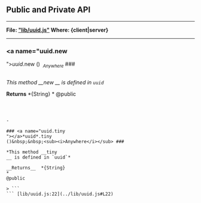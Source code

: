 ## Public and Private API ##


***

__File: ["lib/uuid.js"](../lib/uuid.js) Where: {client|server}__

***

### <a name="uuid.new
"></a>*uuid*.new
()&nbsp;&nbsp;<sub><i>Anywhere</i></sub> ###

```

```
*This method __new
__ is defined in `uuid`*

__Returns__  *{String}
*
@public

> ```
``` [lib/uuid.js:7](../lib/uuid.js#L7)


-

### <a name="uuid.tiny
"></a>*uuid*.tiny
()&nbsp;&nbsp;<sub><i>Anywhere</i></sub> ###

```

```
*This method __tiny
__ is defined in `uuid`*

__Returns__  *{String}
*
@public

> ```
``` [lib/uuid.js:22](../lib/uuid.js#L22)


